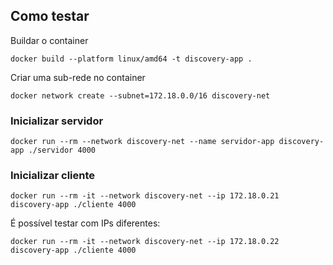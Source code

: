 ## Como testar

Buildar o container

```
docker build --platform linux/amd64 -t discovery-app .
```

Criar uma sub-rede no container

```
docker network create --subnet=172.18.0.0/16 discovery-net
```


### Inicializar servidor

```
docker run --rm --network discovery-net --name servidor-app discovery-app ./servidor 4000
```

### Inicializar cliente

```
docker run --rm -it --network discovery-net --ip 172.18.0.21 discovery-app ./cliente 4000
```

É possível testar com IPs diferentes:

```
docker run --rm -it --network discovery-net --ip 172.18.0.22 discovery-app ./cliente 4000
```
